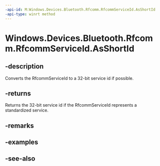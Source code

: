 ```yaml
---
-api-id: M:Windows.Devices.Bluetooth.Rfcomm.RfcommServiceId.AsShortId
-api-type: winrt method
---
```


<!-- Method syntax
public uint AsShortId()
-->

# Windows.Devices.Bluetooth.Rfcomm.RfcommServiceId.AsShortId

## -description
Converts the RfcommServiceId to a 32-bit service id if possible.

## -returns
Returns the 32-bit service id if the RfcommServiceId represents a standardized service.

## -remarks

## -examples

## -see-also
